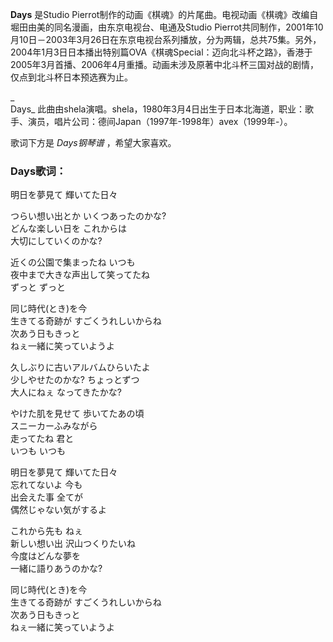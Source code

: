

**Days** 是Studio Pierrot制作的动画《棋魂》的片尾曲。电视动画《棋魂》改编自堀田由美的同名漫画，由东京电视台、电通及Studio
Pierrot共同制作，2001年10月10日－2003年3月26日在东京电视台系列播放，分为两辑，总共75集。另外，2004年1月3日日本播出特别篇OVA《棋魂Special：迈向北斗杯之路》，香港于2005年3月首播、2006年4月重播。动画未涉及原著中北斗杯三国对战的剧情，仅点到北斗杯日本预选赛为止。

_  
Days_
此曲由shela演唱。shela，1980年3月4日出生于日本北海道，职业：歌手、演员，唱片公司：德间Japan（1997年-1998年）avex（1999年-）。

  
歌词下方是 _Days钢琴谱_ ，希望大家喜欢。

### Days歌词：

明日を夢見て 輝いてた日々

つらい想い出とか いくつあったのかな?  
どんな楽しい日を これからは  
大切にしていくのかな?

近くの公園で集まったね いつも  
夜中まで大きな声出して笑ってたね  
ずっと ずっと

同じ時代(とき)を今  
生きてる奇跡が すごくうれしいからね  
次あう日もきっと  
ねぇ一緒に笑っていようよ

久しぶりに古いアルバムひらいたよ  
少しやせたのかな? ちょっとずつ  
大人にねぇ なってきたかな?

やけた肌を見せて 歩いてたあの頃  
スニーカーふみながら  
走ってたね 君と  
いつも いつも

明日を夢見て 輝いてた日々  
忘れてないよ 今も  
出会えた事 全てが  
偶然じゃない気がするよ

これから先も ねぇ  
新しい想い出 沢山つくりたいね  
今度はどんな夢を  
一緒に語りあうのかな?

同じ時代(とき)を今  
生きてる奇跡が すごくうれしいからね  
次あう日もきっと  
ねぇ一緒に笑っていようよ

